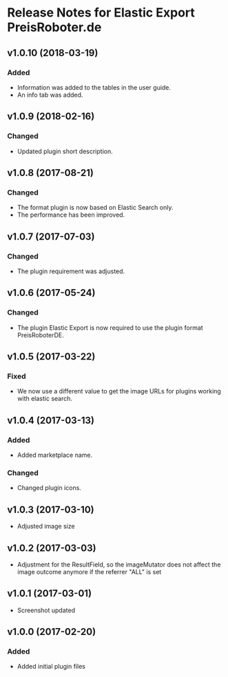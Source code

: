 # Release Notes for Elastic Export PreisRoboter.de

## v1.0.10 (2018-03-19)

### Added
- Information was added to the tables in the user guide.
- An info tab was added.

## v1.0.9 (2018-02-16)

### Changed
- Updated plugin short description.

## v1.0.8 (2017-08-21)

### Changed
- The format plugin is now based on Elastic Search only.
- The performance has been improved.

## v1.0.7 (2017-07-03)

### Changed
- The plugin requirement was adjusted.

## v1.0.6 (2017-05-24)

### Changed
- The plugin Elastic Export is now required to use the plugin format PreisRoboterDE.

## v1.0.5 (2017-03-22)

### Fixed
- We now use a different value to get the image URLs for plugins working with elastic search.

## v1.0.4 (2017-03-13)

### Added
- Added marketplace name.

### Changed
- Changed plugin icons.

## v1.0.3 (2017-03-10)
- Adjusted image size

## v1.0.2 (2017-03-03)
- Adjustment for the ResultField, so the imageMutator does not affect the image outcome anymore if the referrer "ALL" is set

## v1.0.1 (2017-03-01)
- Screenshot updated

## v1.0.0 (2017-02-20)
 
### Added
- Added initial plugin files
